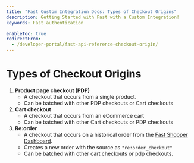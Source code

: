 ```yaml
---
title: "Fast Custom Integration Docs: Types of Checkout Origins"
description: Getting Started with Fast with a Custom Integration!
keywords: Fast authentication

enableToc: true
redirectFrom:
  - /developer-portal/fast-api-reference-checkout-origin/
---
```


# Types of Checkout Origins

1. **Product page checkout (PDP)**
   - A checkout that occurs from a single product.
   - Can be batched with other PDP checkouts or Cart checkouts
2. **Cart checkout**
   - A checkout that occurs from an eCommerce cart
   - Can be batched with other Cart checkouts or PDP checkouts
3. **Re:order**
   - A checkout that occurs on a historical order from the [Fast Shopper Dashboard](https://fast.co).
   - Creates a new order with the source as `"re:order_checkout"`
   - Can be batched with other cart checkouts or pdp checkouts.
